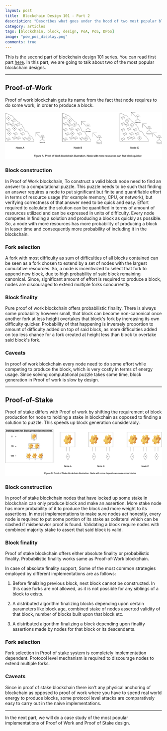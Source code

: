 ```yaml
---
layout: post
title:  Blockchain Design 101 - Part 2
description: "Describes what goes under the hood of two most popular blockchain designs Proof-of-Work and Proof-of-Stake."
category: articles
tags: [blockchain, block, design, PoA, PoS, DPoS]
image: "pow_pos_display.png"
comments: true
---
```


This is the second part of blockchain design 101 series. You can read first part [here](/articles/2020/05/08/blockchain-designing-101-1/). In this part, we are going to talk about two of the most popular blockchain designs.

-----------

## Proof-of-Work

Proof of work blockchain gets its name from the fact that node requires to do some work, in order to produce a block.

<img src="/public/images/pow.png" alt="Proof of work illustration" style="width:800px;"/>

### Block construction

In Proof of Work blockchain, To construct a valid block node need to find an answer to a computational puzzle. This puzzle needs to be such that finding an answer requires a node to put significant but finite and quantifiable effort in terms of resource usage (for example memory, CPU, or network), but verifying correctness of that answer need to be quick and easy. Effort required to calculate the solution can be quantified in terms of amount of resources utilized and can be expressed in units of difficulty. Every node competes in finding a solution and producing a block as quickly as possible. So, a node with more resources has more probability of producing a block in lesser time and consequently more probability of including it in the blockchain.

### Fork selection

A fork with most difficulty as sum of difficulties of all blocks contained can be seen as a fork chosen to extend by a set of nodes with the largest cumulative resources. So, a node is incentivized to select that fork to append new block, due to high probability of said block remaining canonical. Since, significant amount of effort is required to produce a block, nodes are discouraged to extend multiple forks concurrently.

### Block finality

Pure proof of work blockchain offers probabilistic finality. There is always some probability however small, that block can become non-canonical once another fork at less height overtakes that block's fork by increasing its own difficulty quicker. Probability of that happening is inversely proportion to amount of difficulty added on top of said block, as more difficulties added on top less chance for a fork created at height less than block to overtake said block's fork.

### Caveats

In proof of work blockchain every node need to do some effort while competing to produce the block, which is very costly in terms of energy usage. Since solving computational puzzle takes some time, block generation in Proof of work is slow by design.

-----------

## Proof-of-Stake

Proof of stake differs with Proof of work by shifting the requirement of block production for node to holding a stake in blockchain as opposed to finding a solution to puzzle. This speeds up block generation considerably.

<img src="/public/images/pos.png" alt="Proof of stake illustration" style="width:800px;"/>

### Block construction

In proof of stake blockchain nodes that have locked up some stake in blockchain can only produce block and make an assertion. More stake node has more probability of it to produce the block and more weight to its assertions. In most implementations to make sure nodes act honestly, every node is required to put some portion of its stake as collateral which can be slashed if misbehavior proof is found. Validating a block require nodes with combined majority stake to assert that said block is valid.

### Block finality

Proof of stake blockchain offers either absolute finality or probabilistic finality. Probabilistic finality works same as Proof-of-Work blockchain.

In case of absolute finality support, Some of the most common strategies employed by different implementations are as follows:

1. Before finalizing previous block, next block cannot be constructed. In this case forks are not allowed, as it is not possible for any siblings of a block to exists.

2. A distributed algorithm finalizing blocks depending upon certain parameters like block age, combined stake of nodes asserted validity of that block, number of blocks built upon that block etc.

3. A distributed algorithm finalizing a block depending upon finality assertions made by nodes for that block or its descendants.

### Fork selection

Fork selection in Proof of stake system is completely implementation dependent. Protocol level mechanism is required to discourage nodes to extend multiple forks.

### Caveats

Since in proof of stake blockchain there isn't any physical anchoring of blockchain as opposed to proof of work where you have to spend real world energy to produce blocks, some protocol level attacks are comparatively easy to carry out in the naive implementations.

-----------

In the next part, we will do a case study of the most popular implementations of Proof of Work and Proof of Stake design.
